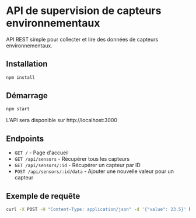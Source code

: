 # API de supervision de capteurs environnementaux

API REST simple pour collecter et lire des données de capteurs environnementaux.

## Installation

```bash
npm install
```

## Démarrage

```bash
npm start
```

L'API sera disponible sur http://localhost:3000

## Endpoints

- `GET /` - Page d'accueil
- `GET /api/sensors` - Récupérer tous les capteurs
- `GET /api/sensors/:id` - Récupérer un capteur par ID
- `POST /api/sensors/:id/data` - Ajouter une nouvelle valeur pour un capteur

## Exemple de requête

```bash
curl -X POST -H "Content-Type: application/json" -d '{"value": 23.5}' http://localhost:3000/api/sensors/1/data
```